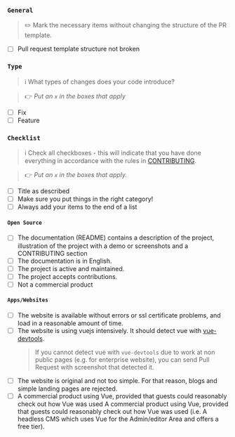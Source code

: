 ### `General`
> ✏️ Mark the necessary items without changing the structure of the PR template.

- [ ] Pull request template structure not broken

### `Type`

> ℹ️  What types of changes does your code introduce?

> 👉 _Put an `x` in the boxes that apply_

- [ ] Fix
- [ ] Feature 

### `Checklist`

> ℹ️  Check all checkboxes - this will indicate that you have done everything in accordance with the rules in [CONTRIBUTING](https://github.com/vuejs/awesome-vue/blob/master/.github/contributing.md).

> 👉  _Put an `x` in the boxes that apply._

- [ ] Title as described
- [ ] Make sure you put things in the right category!
- [ ] Always add your items to the end of a list

#### `Open Source`

- [ ] The documentation (README) contains a description of the project, illustration of the project with a demo or screenshots and a CONTRIBUTING section
- [ ] The documentation is in English.
- [ ] The project is active and maintained.
- [ ] The project accepts contributions.
- [ ] Not a commercial product

#### `Apps/Websites`

- [ ] The website is available without errors or ssl certificate problems, and load in a reasonable amount of time.
- [ ] The website is using vuejs intensively. It should detect vue with [vue-devtools](https://github.com/vuejs/vue-devtools).
  > If you cannot detect vue with `vue-devtools` due to work at non public pages (e.g. for enterprise website), you can send Pull Request with screenshot that detected it.
- [ ] The website is original and not too simple. For that reason, blogs and simple landing pages are rejected.
- [ ] A commercial product using Vue, provided that guests could reasonably check out how Vue was used A commercial product using Vue, provided that guests could reasonably check out how Vue was used (i.e. A headless CMS which uses Vue for the Admin/editor Area and offers a free tier).
